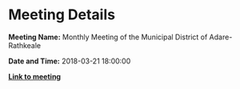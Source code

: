 # Meeting Details

**Meeting Name:** Monthly Meeting of the Municipal District of Adare-Rathkeale

**Date and Time:** 2018-03-21 18:00:00

**<a href="https://www.limerick.ie/council/whats-on/monthly-meeting-municipal-district-adare-rathkeale-34" target="_blank">Link to meeting</a>**
